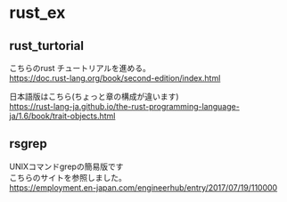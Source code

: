 # rust_ex

## rust_turtorial
こちらのrust チュートリアルを進める。  
https://doc.rust-lang.org/book/second-edition/index.html  

日本語版はこちら(ちょっと章の構成が違います)  
https://rust-lang-ja.github.io/the-rust-programming-language-ja/1.6/book/trait-objects.html  


## rsgrep
UNIXコマンドgrepの簡易版です  
こちらのサイトを参照しました。  
https://employment.en-japan.com/engineerhub/entry/2017/07/19/110000  
